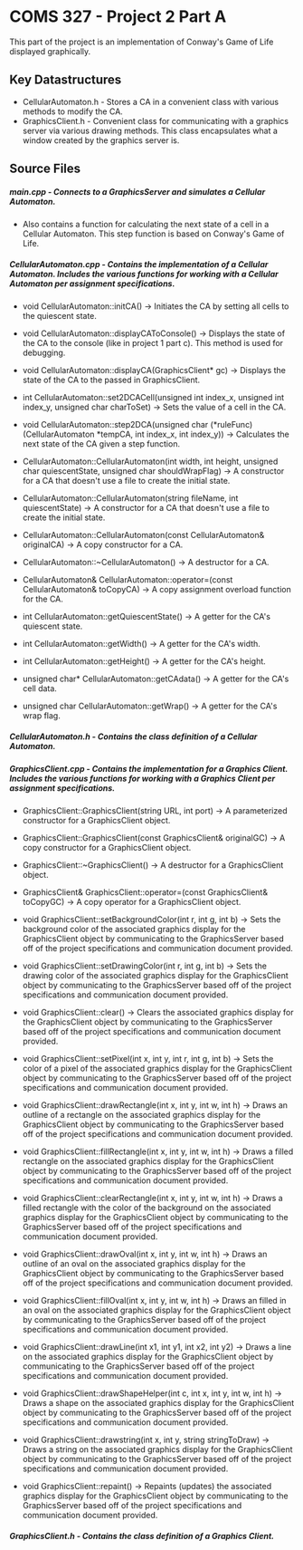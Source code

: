 # COMS 327 - Project 2 Part A
This part of the project is an implementation of Conway's Game of Life displayed graphically.

## Key Datastructures

- CellularAutomaton.h - Stores a CA in a convenient class with various methods to modify the CA.
- GraphicsClient.h - Convenient class for communicating with a graphics server via various drawing methods. This class encapsulates what a window created by the graphics server is.

## Source Files
##### main.cpp - Connects to a GraphicsServer and simulates a Cellular Automaton.

- Also contains a function for calculating the next state of a cell in a Cellular Automaton. This step function is based on Conway's Game of Life.

##### CellularAutomaton.cpp - Contains the implementation of a Cellular Automaton. Includes the various functions for working with a Cellular Automaton per assignment specifications.

- void CellularAutomaton::initCA() -> Initiates the CA by setting all cells to the quiescent state.

- void CellularAutomaton::displayCAToConsole() -> Displays the state of the CA to the console (like in project 1 part c). This method is used for debugging.

- void CellularAutomaton::displayCA(GraphicsClient* gc) -> Displays the state of the CA to the passed in GraphicsClient.

- int CellularAutomaton::set2DCACell(unsigned int index_x, unsigned int index_y, unsigned char charToSet) -> Sets the value of a cell in the CA.

- void CellularAutomaton::step2DCA(unsigned char (*ruleFunc)(CellularAutomaton *tempCA, int index_x, int index_y)) -> Calculates the next state of the CA given a step function.

- CellularAutomaton::CellularAutomaton(int width, int height, unsigned char quiescentState, unsigned char shouldWrapFlag) -> A constructor for a CA that doesn't use a file to create the initial state.

- CellularAutomaton::CellularAutomaton(string fileName, int quiescentState) -> A constructor for a CA that doesn't use a file to create the initial state.

- CellularAutomaton::CellularAutomaton(const CellularAutomaton& originalCA) -> A copy constructor for a CA.

- CellularAutomaton::~CellularAutomaton() -> A destructor for a CA.

- CellularAutomaton& CellularAutomaton::operator=(const CellularAutomaton& toCopyCA) -> A copy assignment overload function for the CA.

- int CellularAutomaton::getQuiescentState() -> A getter for the CA's quiescent state.

- int CellularAutomaton::getWidth() -> A getter for the CA's width.

- int CellularAutomaton::getHeight() -> A getter for the CA's height.

- unsigned char* CellularAutomaton::getCAdata() -> A getter for the CA's cell data.

- unsigned char CellularAutomaton::getWrap() -> A getter for the CA's wrap flag.

##### CellularAutomaton.h - Contains the class definition of a Cellular Automaton.

##### GraphicsClient.cpp - Contains the implementation for a Graphics Client. Includes the various functions for working with a Graphics Client per assignment specifications.

- GraphicsClient::GraphicsClient(string URL, int port) -> A parameterized constructor for a GraphicsClient object.

- GraphicsClient::GraphicsClient(const GraphicsClient& originalGC) -> A copy constructor for a GraphicsClient object.

- GraphicsClient::~GraphicsClient() -> A destructor for a GraphicsClient object.

- GraphicsClient& GraphicsClient::operator=(const GraphicsClient& toCopyGC) -> A copy operator for a GraphicsClient object.

- void GraphicsClient::setBackgroundColor(int r, int g, int b) -> Sets the background color of the associated graphics display for the GraphicsClient object by communicating to the GraphicsServer based off of the project specifications and communication document provided.

- void GraphicsClient::setDrawingColor(int r, int g, int b) -> Sets the drawing color of the associated graphics display for the GraphicsClient object by communicating to the GraphicsServer based off of the project specifications and communication document provided.

- void GraphicsClient::clear() -> Clears the associated graphics display for the GraphicsClient object by communicating to the GraphicsServer based off of the project specifications and communication document provided.

- void GraphicsClient::setPixel(int x, int y, int r, int g, int b) -> Sets the color of a pixel of the associated graphics display for the GraphicsClient object by communicating to the GraphicsServer based off of the project specifications and communication document provided.

- void GraphicsClient::drawRectangle(int x, int y, int w, int h)  -> Draws an outline of a rectangle on the associated graphics display for the GraphicsClient object by communicating to the GraphicsServer based off of the project specifications and communication document provided.

- void GraphicsClient::fillRectangle(int x, int y, int w, int h) -> Draws a filled rectangle on the associated graphics display for the GraphicsClient object by communicating to the GraphicsServer based off of the project specifications and communication document provided.

- void GraphicsClient::clearRectangle(int x, int y, int w, int h) -> Draws a filled rectangle with the color of the background on the associated graphics display for the GraphicsClient object by communicating to the GraphicsServer based off of the project specifications and communication document provided.

- void GraphicsClient::drawOval(int x, int y, int w, int h) -> Draws an outline of an oval on the associated graphics display for the GraphicsClient object by communicating to the GraphicsServer based off of the project specifications and communication document provided.

- void GraphicsClient::fillOval(int x, int y, int w, int h) -> Draws an filled in an oval on the associated graphics display for the GraphicsClient object by communicating to the GraphicsServer based off of the project specifications and communication document provided.

- void GraphicsClient::drawLine(int x1, int y1, int x2, int y2) -> Draws a line on the associated graphics display for the GraphicsClient object by communicating to the GraphicsServer based off of the project specifications and communication document provided.

- void GraphicsClient::drawShapeHelper(int c, int x, int y, int w, int h) -> Draws a shape on the associated graphics display for the GraphicsClient object by communicating to the GraphicsServer based off of the project specifications and communication document provided.

- void GraphicsClient::drawstring(int x, int y, string stringToDraw) -> Draws a string on the associated graphics display for the GraphicsClient object by communicating to the GraphicsServer based off of the project specifications and communication document provided.

- void GraphicsClient::repaint() -> Repaints (updates) the associated graphics display for the GraphicsClient object by communicating to the GraphicsServer based off of the project specifications and communication document provided.

##### GraphicsClient.h - Contains the class definition of a Graphics Client.
